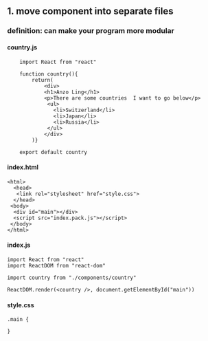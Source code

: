 ## 1. move component into separate files

### definition: can make your program more modular

#### country.js

```
    import React from "react"

    function country(){
        return(
            <div>
            <h1>Anzo Ling</h1>
            <p>There are some countries  I want to go below</p>
             <ul>
               <li>Switzerland</li>
               <li>Japan</li>
               <li>Russia</li>
             </ul>
            </div>
        )}

    export default country
```

#### index.html

```
<html>
  <head>
   <link rel="stylesheet" href="style.css">
  </head>
 <body>
  <div id="main"></div>
  <script src="index.pack.js"></script>
 </body>
</html>
```

#### index.js

```
import React from "react"
import ReactDOM from "react-dom"

import country from "./components/country"

ReactDOM.render(<country />, document.getElementById("main"))
```


#### style.css

```
.main {
    
}
```
